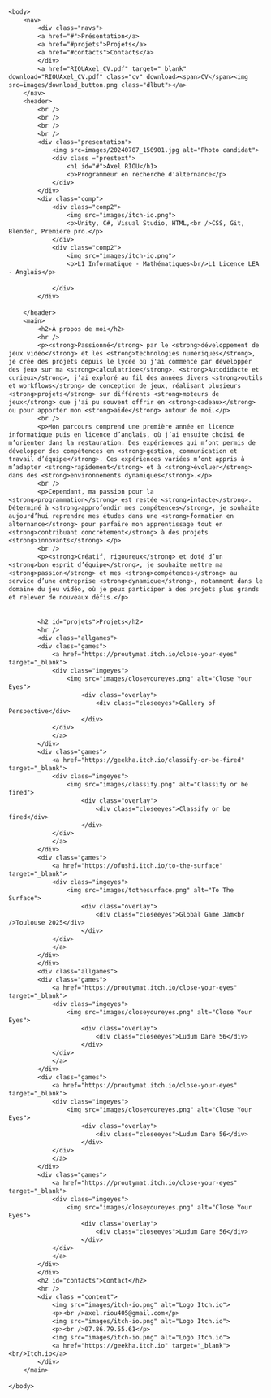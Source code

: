 <!DOCTYPE html>
<html>
	<head>
		<meta charset="utf-8" />
		<title>Riou Axel</title>
		<link rel="stylesheet" href="style.css" />
	</head>

	<body>
		<nav>
			<div class="navs">
			<a href="#">Présentation</a>
			<a href="#projets">Projets</a>
			<a href="#contacts">Contacts</a>
			</div>
			<a href="RIOUAxel_CV.pdf" target="_blank" download="RIOUAxel_CV.pdf" class="cv" download><span>CV</span><img src=images/download_button.png class="dlbut"></a>
		</nav>
		<header>
			<br />
			<br />
			<br />
			<br />
			<div class="presentation">
				<img src=images/20240707_150901.jpg alt="Photo candidat">
				<div class ="prestext">
					<h1 id="#">Axel RIOU</h1>
					<p>Programmeur en recherche d'alternance</p>
				</div>
			</div>
			<div class="comp">
				<div class="comp2">
					<img src="images/itch-io.png">
					<p>Unity, C#, Visual Studio, HTML,<br />CSS, Git, Blender, Premiere pro.</p>
				</div>
				<div class="comp2">
					<img src="images/itch-io.png">
					<p>L1 Informatique - Mathématiques<br/>L1 Licence LEA - Anglais</p>
					
				</div>
			</div>
			
		</header>
		<main>
			<h2>À propos de moi</h2>
			<hr />
			<p><strong>Passionné</strong> par le <strong>développement de jeux vidéo</strong> et les <strong>technologies numériques</strong>, je crée des projets depuis le lycée où j'ai commencé par développer des jeux sur ma <strong>calculatrice</strong>. <strong>Autodidacte et curieux</strong>, j’ai exploré au fil des années divers <strong>outils et workflows</strong> de conception de jeux, réalisant plusieurs <strong>projets</strong> sur différents <strong>moteurs de jeux</strong> que j'ai pu souvent offrir en <strong>cadeaux</strong> ou pour apporter mon <strong>aide</strong> autour de moi.</p>
			<br />
			<p>Mon parcours comprend une première année en licence informatique puis en licence d’anglais, où j’ai ensuite choisi de m’orienter dans la restauration. Des expériences qui m’ont permis de développer des compétences en <strong>gestion, communication et travail d’équipe</strong>. Ces expériences variées m’ont appris à m’adapter <strong>rapidement</strong> et à <strong>évoluer</strong> dans des <strong>environnements dynamiques</strong>.</p>
			<br />
			<p>Cependant, ma passion pour la <strong>programmation</strong> est restée <strong>intacte</strong>. Déterminé à <strong>approfondir mes compétences</strong>, je souhaite aujourd’hui reprendre mes études dans une <strong>formation en alternance</strong> pour parfaire mon apprentissage tout en <strong>contribuant concrètement</strong> à des projets <strong>innovants</strong>.</p>
			<br />
			<p><strong>Créatif, rigoureux</strong> et doté d’un <strong>bon esprit d’équipe</strong>, je souhaite mettre ma <strong>passion</strong> et mes <strong>compétences</strong> au service d’une entreprise <strong>dynamique</strong>, notamment dans le domaine du jeu vidéo, où je peux participer à des projets plus grands et relever de nouveaux défis.</p>


			<h2 id="projets">Projets</h2>
			<hr />
			<div class="allgames">
			<div class="games">
    			<a href="https://proutymat.itch.io/close-your-eyes" target="_blank">
        		<div class="imgeyes">
            		<img src="images/closeyoureyes.png" alt="Close Your Eyes">
            			<div class="overlay">
                			<div class="closeeyes">Gallery of Perspective</div>
            			</div>
        		</div>
    			</a>
			</div>
			<div class="games">
    			<a href="https://geekha.itch.io/classify-or-be-fired" target="_blank">
        		<div class="imgeyes">
            		<img src="images/classify.png" alt="Classify or be fired">
            			<div class="overlay">
                			<div class="closeeyes">Classify or be fired</div>
            			</div>
        		</div>
    			</a>
			</div>
			<div class="games">
    			<a href="https://ofushi.itch.io/to-the-surface" target="_blank">
        		<div class="imgeyes">
            		<img src="images/tothesurface.png" alt="To The Surface">
            			<div class="overlay">
                			<div class="closeeyes">Global Game Jam<br />Toulouse 2025</div>
            			</div>
        		</div>
    			</a>
			</div>
			</div>
			<div class="allgames">
			<div class="games">
    			<a href="https://proutymat.itch.io/close-your-eyes" target="_blank">
        		<div class="imgeyes">
            		<img src="images/closeyoureyes.png" alt="Close Your Eyes">
            			<div class="overlay">
                			<div class="closeeyes">Ludum Dare 56</div>
            			</div>
        		</div>
    			</a>
    		</div>
    		<div class="games">
    			<a href="https://proutymat.itch.io/close-your-eyes" target="_blank">
        		<div class="imgeyes">
            		<img src="images/closeyoureyes.png" alt="Close Your Eyes">
            			<div class="overlay">
                			<div class="closeeyes">Ludum Dare 56</div>
            			</div>
        		</div>
    			</a>
    		</div>
    		<div class="games">
    			<a href="https://proutymat.itch.io/close-your-eyes" target="_blank">
        		<div class="imgeyes">
            		<img src="images/closeyoureyes.png" alt="Close Your Eyes">
            			<div class="overlay">
                			<div class="closeeyes">Ludum Dare 56</div>
            			</div>
        		</div>
    			</a>
    		</div>
			</div>
			<h2 id="contacts">Contact</h2>
			<hr />
			<div class ="content">
				<img src="images/itch-io.png" alt="Logo Itch.io">
				<p><br />axel.riou405@gmail.com</p>
				<img src="images/itch-io.png" alt="Logo Itch.io">
				<p><br />07.86.79.55.61</p>
				<img src="images/itch-io.png" alt="Logo Itch.io">
				<a href="https://geekha.itch.io" target="_blank"><br/>Itch.io</a>
			</div>
		</main>

	</body>



</html>
